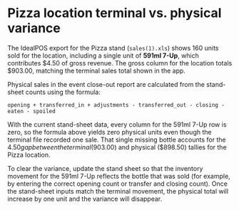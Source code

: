 # Pizza location terminal vs. physical variance

The IdealPOS export for the Pizza stand (`sales(1).xls`) shows 160 units sold for the location, including a single unit of **591ml 7-Up**, which contributes $4.50 of gross revenue. The gross column for the location totals $903.00, matching the terminal sales total shown in the app.

Physical sales in the event close-out report are calculated from the stand-sheet counts using the formula:

```
opening + transferred_in + adjustments - transferred_out - closing - eaten - spoiled
```

With the current stand-sheet data, every column for the 591ml 7-Up row is zero, so the formula above yields zero physical units even though the terminal file recorded one sale. That single missing bottle accounts for the $4.50 gap between the terminal ($903.00) and physical ($898.50) tallies for the Pizza location.

To clear the variance, update the stand sheet so that the inventory movement for the 591ml 7-Up reflects the bottle that was sold (for example, by entering the correct opening count or transfer and closing count). Once the stand-sheet inputs match the terminal movement, the physical total will increase by one unit and the variance will disappear.
